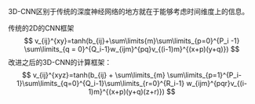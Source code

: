 3D-CNN区别于传统的深度神经网络的地方就在于能够考虑时间维度上的信息。

传统的2D的CNN框架
$$
v_{ij}^{xy}=tanh(b_{ij}+\sum\limits{m}\sum\limits_{p=0}^{P_i -1} \sum\limits_{q = 0}^{Q_i-1}w_{ijm}^{pq}v_{(i-1)m}^{(x+p)(y+q)})
$$
改进之后的3D-CNN的计算框架：
$$
v_{ij}^{xyz}=tanh(b_{ij} + \sum\limits_{m} \sum\limits_{p=1}^{P_i-1}\sum\limits_{q=0}^{Q_i-1}\sum\limits_{r=0}^{R_i-1} w_{ijm}^{pqr}v_{(i-1)m}^{(x+p)(y+q)(z+r)})
$$
